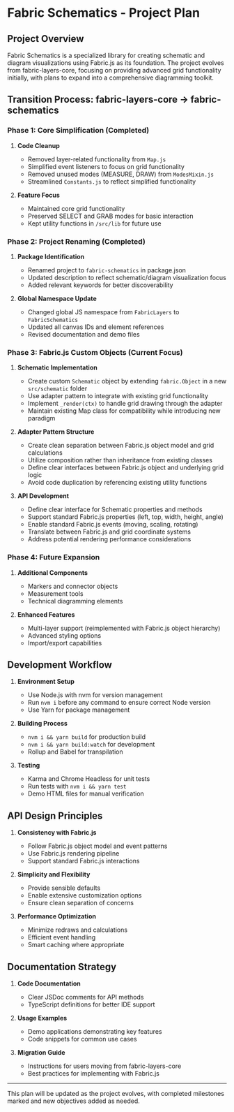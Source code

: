 # Fabric Schematics - Project Plan

## Project Overview

Fabric Schematics is a specialized library for creating schematic and diagram visualizations using Fabric.js as its foundation. The project evolves from fabric-layers-core, focusing on providing advanced grid functionality initially, with plans to expand into a comprehensive diagramming toolkit.

## Transition Process: fabric-layers-core → fabric-schematics

### Phase 1: Core Simplification (Completed)

1. **Code Cleanup**
   - Removed layer-related functionality from `Map.js`
   - Simplified event listeners to focus on grid functionality
   - Removed unused modes (MEASURE, DRAW) from `ModesMixin.js`
   - Streamlined `Constants.js` to reflect simplified functionality

2. **Feature Focus**
   - Maintained core grid functionality
   - Preserved SELECT and GRAB modes for basic interaction
   - Kept utility functions in `/src/lib` for future use

### Phase 2: Project Renaming (Completed)

1. **Package Identification**
   - Renamed project to `fabric-schematics` in package.json
   - Updated description to reflect schematic/diagram visualization focus
   - Added relevant keywords for better discoverability

2. **Global Namespace Update**
   - Changed global JS namespace from `FabricLayers` to `FabricSchematics`
   - Updated all canvas IDs and element references
   - Revised documentation and demo files

### Phase 3: Fabric.js Custom Objects (Current Focus)

1. **Schematic Implementation**
   - Create custom `Schematic` object by extending `fabric.Object` in a new `src/schematic` folder
   - Use adapter pattern to integrate with existing grid functionality
   - Implement `_render(ctx)` to handle grid drawing through the adapter
   - Maintain existing Map class for compatibility while introducing new paradigm

2. **Adapter Pattern Structure**
   - Create clean separation between Fabric.js object model and grid calculations
   - Utilize composition rather than inheritance from existing classes
   - Define clear interfaces between Fabric.js object and underlying grid logic
   - Avoid code duplication by referencing existing utility functions

3. **API Development**
   - Define clear interface for Schematic properties and methods
   - Support standard Fabric.js properties (left, top, width, height, angle)
   - Enable standard Fabric.js events (moving, scaling, rotating)
   - Translate between Fabric.js and grid coordinate systems
   - Address potential rendering performance considerations

### Phase 4: Future Expansion

1. **Additional Components**
   - Markers and connector objects
   - Measurement tools
   - Technical diagramming elements

2. **Enhanced Features**
   - Multi-layer support (reimplemented with Fabric.js object hierarchy)
   - Advanced styling options
   - Import/export capabilities

## Development Workflow

1. **Environment Setup**
   - Use Node.js with nvm for version management
   - Run `nvm i` before any command to ensure correct Node version
   - Use Yarn for package management

2. **Building Process**
   - `nvm i && yarn build` for production build
   - `nvm i && yarn build:watch` for development
   - Rollup and Babel for transpilation

3. **Testing**
   - Karma and Chrome Headless for unit tests
   - Run tests with `nvm i && yarn test`
   - Demo HTML files for manual verification

## API Design Principles

1. **Consistency with Fabric.js**
   - Follow Fabric.js object model and event patterns
   - Use Fabric.js rendering pipeline
   - Support standard Fabric.js interactions

2. **Simplicity and Flexibility**
   - Provide sensible defaults
   - Enable extensive customization options
   - Ensure clean separation of concerns

3. **Performance Optimization**
   - Minimize redraws and calculations
   - Efficient event handling
   - Smart caching where appropriate

## Documentation Strategy

1. **Code Documentation**
   - Clear JSDoc comments for API methods
   - TypeScript definitions for better IDE support

2. **Usage Examples**
   - Demo applications demonstrating key features
   - Code snippets for common use cases

3. **Migration Guide**
   - Instructions for users moving from fabric-layers-core
   - Best practices for implementing with Fabric.js

---

This plan will be updated as the project evolves, with completed milestones marked and new objectives added as needed.